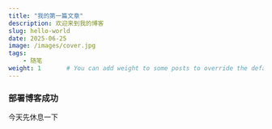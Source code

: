 ```yaml
---
title: "我的第一篇文章"
description: 欢迎来到我的博客
slug: hello-world
date: 2025-06-25
image: /images/cover.jpg
tags:
    - 随笔
weight: 1       # You can add weight to some posts to override the default sorting (date descending)
---
```

### 部署博客成功
今天先休息一下
